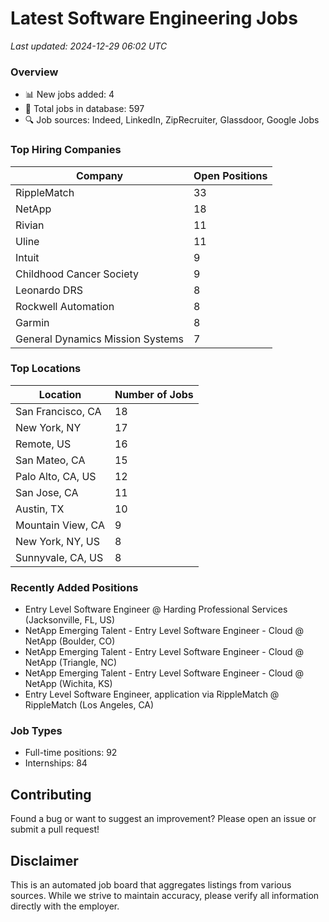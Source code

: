 # Latest Software Engineering Jobs
*Last updated: 2024-12-29 06:02 UTC*

### Overview
- 📊 New jobs added: 4
- 💼 Total jobs in database: 597
- 🔍 Job sources: Indeed, LinkedIn, ZipRecruiter, Glassdoor, Google Jobs

### Top Hiring Companies
| Company | Open Positions |
|---------|---------------|
| RippleMatch | 33 |
| NetApp | 18 |
| Rivian | 11 |
| Uline | 11 |
| Intuit | 9 |
| Childhood Cancer Society | 9 |
| Leonardo DRS | 8 |
| Rockwell Automation | 8 |
| Garmin | 8 |
| General Dynamics Mission Systems | 7 |

### Top Locations
| Location | Number of Jobs |
|----------|---------------|
| San Francisco, CA | 18 |
| New York, NY | 17 |
| Remote, US | 16 |
| San Mateo, CA | 15 |
| Palo Alto, CA, US | 12 |
| San Jose, CA | 11 |
| Austin, TX | 10 |
| Mountain View, CA | 9 |
| New York, NY, US | 8 |
| Sunnyvale, CA, US | 8 |

### Recently Added Positions
- Entry Level Software Engineer @ Harding Professional Services (Jacksonville, FL, US)
- NetApp Emerging Talent - Entry Level Software Engineer - Cloud @ NetApp (Boulder, CO)
- NetApp Emerging Talent - Entry Level Software Engineer - Cloud @ NetApp (Triangle, NC)
- NetApp Emerging Talent - Entry Level Software Engineer - Cloud @ NetApp (Wichita, KS)
- Entry Level Software Engineer, application via RippleMatch @ RippleMatch (Los Angeles, CA)

### Job Types
- Full-time positions: 92
- Internships: 84

## Contributing
Found a bug or want to suggest an improvement? Please open an issue or submit a pull request!

## Disclaimer
This is an automated job board that aggregates listings from various sources. While we strive to maintain accuracy, 
please verify all information directly with the employer.
